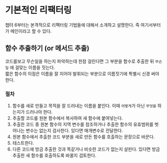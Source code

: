 # 기본적인 리팩터링

챕텨 6부터는 본격적으로 리팩터링 기법들에 대해서 소개하고 설명한다.
즉 여기서부터가 메인이라고 할 수 있다.

## 함수 추출하기 (or 메서드 추출)

코드를보고 무슨일을 하는지 파악하는데 한참 걸린다면 그 부분을 함수로 추출한 뒤 `무슨일` 에 걸맞는 이름을 짓는다.  
짧은 함수의 이점은 이름을 잘 지어야 발휘되는 부분으로 이름짓기에 특별시 신경 써야 한다.

### 절차

1. 함수를 새로 만들고 목적을 잘 드러내는 이름을 붙인다. 이때 `어떻게`가 아닌 `무엇을` 하는지가 드러나야 한다.
2. 추출할 코드를 원본 함수에서 복사하여 새 함수에 붙여넣는다.
3. 추출한 코드 중 원본 함수의 지역 변수를 참조하거나 추출한 함수의 유효범위를 벗어나는 변수는 없는지 검사한다. 있다면 매개변수로 전달한다.
4. 원본 함수에서 추출한 코드 부분을 새로 만든 함수를 호출하는 문장으로 바꾼다.
5. 테스트한다.
6. 다른 코드에 방금 추출한 것과 똑같거나 비슷한 코드가 없는지 살핀다. 있다면 방금 추출한 새 함수를 호출하도록 바꿀지 검토한다.
